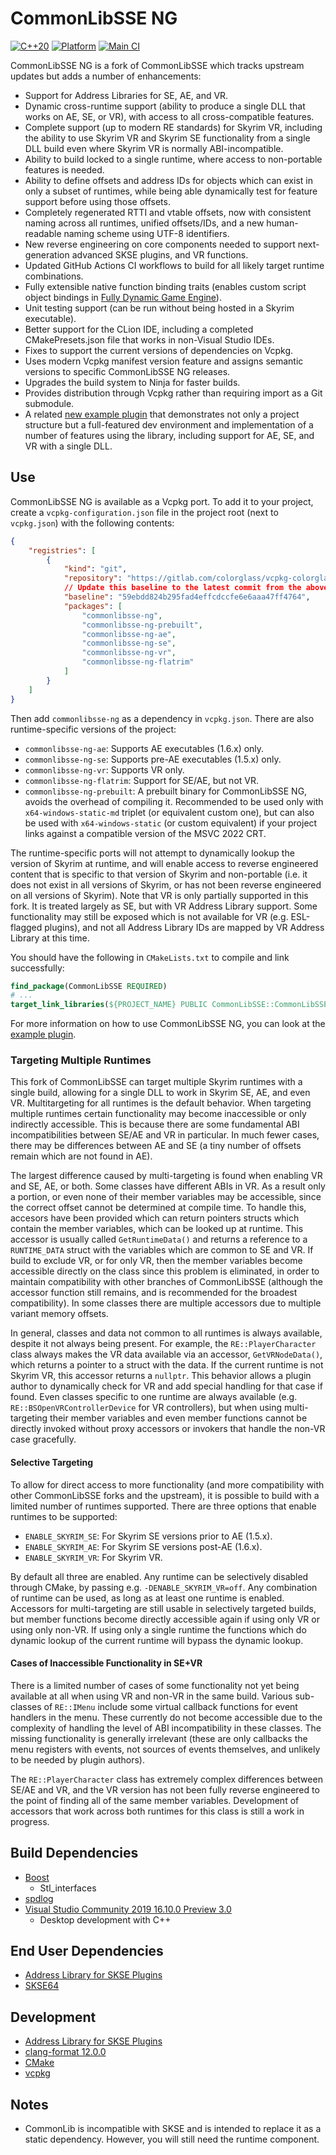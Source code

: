 # CommonLibSSE NG
[![C++20](https://img.shields.io/static/v1?label=standard&message=C%2B%2B20&color=blue&logo=c%2B%2B&&logoColor=white&style=flat)](https://en.cppreference.com/w/cpp/compiler_support)
[![Platform](https://img.shields.io/static/v1?label=platform&message=windows&color=dimgray&style=flat)](#)
[![Main CI](https://github.com/CharmedBaryon/CommonLibSSE-NG/actions/workflows/main_ci.yml/badge.svg)](https://github.com/CharmedBaryon/CommonLibSSE-NG/actions/workflows/main_ci.yml)

CommonLibSSE NG is a fork of CommonLibSSE which tracks upstream updates but adds a number of enhancements:
* Support for Address Libraries for SE, AE, and VR.
* Dynamic cross-runtime support (ability to produce a single DLL that works on AE, SE, or VR), with access to all
  cross-compatible features.
* Complete support (up to modern RE standards) for Skyrim VR, including the ability to use Skyrim VR and Skyrim SE
  functionality from a single DLL build even where Skyrim VR is normally ABI-incompatible.
* Ability to build locked to a single runtime, where access to non-portable features is needed.
* Ability to define offsets and address IDs for objects which can exist in only a subset of runtimes, while being able
  dynamically test for feature support before using those offsets.
* Completely regenerated RTTI and vtable offsets, now with consistent naming across all runtimes, unified offsets/IDs,
  and a new human-readable naming scheme using UTF-8 identifiers.
* New reverse engineering on core components needed to support next-generation advanced SKSE plugins, and VR functions.
* Updated GitHub Actions CI workflows to build for all likely target runtime combinations.
* Fully extensible native function binding traits (enables custom script object bindings in
  [Fully Dynamic Game Engine](https://gitlab.com/colorglass/fully-dynamic-game-engine)).
* Unit testing support (can be run without being hosted in a Skyrim executable).
* Better support for the CLion IDE, including a completed CMakePresets.json file that works in non-Visual Studio IDEs.
* Fixes to support the current versions of  dependencies on Vcpkg.
* Uses modern Vcpkg manifest version feature and assigns semantic versions to specific CommonLibSSE NG releases.
* Upgrades the build system to Ninja for faster builds.
* Provides distribution through Vcpkg rather than requiring import as a Git submodule.
* A related [new example plugin](https://gitlab.com/colorglass/commonlibsse-sample-plugin) that demonstrates not only a
  project structure but a full-featured dev environment and implementation of a number of features using the library,
  including support for AE, SE, and VR with a single DLL.

## Use
CommonLibSSE NG is available as a Vcpkg port. To add it to your project, create a `vcpkg-configuration.json` file in the
project root (next to `vcpkg.json`) with the following contents:

```json
{
    "registries": [
        {
            "kind": "git",
            "repository": "https://gitlab.com/colorglass/vcpkg-colorglass",
            // Update this baseline to the latest commit from the above repo.
            "baseline": "59ebdd824b295fad4effcdccfe6e6aaa47ff4764",
            "packages": [
                "commonlibsse-ng",
                "commonlibsse-ng-prebuilt",
                "commonlibsse-ng-ae",
                "commonlibsse-ng-se",
                "commonlibsse-ng-vr",
                "commonlibsse-ng-flatrim"
            ]
        }
    ]
}
```

Then add `commonlibsse-ng` as a dependency in `vcpkg.json`. There are also runtime-specific versions of the project:
* `commonlibsse-ng-ae`: Supports AE executables (1.6.x) only.
* `commonlibsse-ng-se`: Supports pre-AE executables (1.5.x) only.
* `commonlibsse-ng-vr`: Supports VR only.
* `commonlibsse-ng-flatrim`: Support for SE/AE, but not VR.
* `commonlibsse-ng-prebuilt`: A prebuilt binary for CommonLibSSE NG, avoids the overhead of compiling it. Recommended to
  be used only with `x64-windows-static-md` triplet (or equivalent custom one), but can also be used with
  `x64-windows-static` (or custom equivalent) if your project links against a compatible version of the MSVC 2022 CRT.

The runtime-specific ports will not attempt to dynamically lookup the version of Skyrim at runtime, and will enable
access to reverse engineered content that is specific to that version of Skyrim and non-portable (i.e. it does not exist
in all versions of Skyrim, or has not been reverse engineered on all versions of Skyrim). Note that VR is only partially
supported in this fork. It is treated largely as SE, but with VR Address Library support. Some functionality may still
be exposed which is not available for VR (e.g. ESL-flagged plugins), and not all Address Library IDs are mapped by VR
Address Library at this time.

You should have the following in `CMakeLists.txt` to compile and link successfully:
```cmake
find_package(CommonLibSSE REQUIRED)
# ...
target_link_libraries(${PROJECT_NAME} PUBLIC CommonLibSSE::CommonLibSSE)
```

For more information on how to use CommonLibSSE NG, you can look at the
[example plugin](https://gitlab.com/colorglass/commonlibsse-sample-plugin).

### Targeting Multiple Runtimes
This fork of CommonLibSSE can target multiple Skyrim runtimes with a single build, allowing for a single DLL to work
in Skyrim SE, AE, and even VR. Multitargeting for all runtimes is the default behavior. When targeting multiple runtimes
certain functionality may become inaccessible or only indirectly accessible. This is because there are some fundamental
ABI incompatibilities between SE/AE and VR in particular. In much fewer cases, there may be differences between AE and
SE (a tiny number of offsets remain which are not found in AE).

The largest difference caused by multi-targeting is found when enabling VR and SE, AE, or both. Some classes have
different ABIs in VR. As a result only a portion, or even none of their member variables may be accessible, since the
correct offset cannot be determined at compile time. To handle this, accesors have been provided which can return
pointers structs which contain the member variables, which can be looked up at runtime. This accessor is usually called
`GetRuntimeData()` and returns a reference to a `RUNTIME_DATA` struct with the variables which are common to SE and VR.
If build to exclude VR, or for only VR, then the member variables become accessible directly on the class since this
problem is eliminated, in order to maintain compatibility with other branches of CommonLibSSE (although the accessor
function still remains, and is recommended for the broadest compatibility). In some classes there are multiple accessors
due to multiple variant memory offsets.

In general, classes and data not common to all runtimes is always available, despite it not always being present. For
example, the `RE::PlayerCharacter` class always makes the VR data available via an accessor, `GetVRNodeData()`, which
returns a pointer to a struct with the data. If the current runtime is not Skyrim VR, this accessor returns a `nullptr`.
This behavior allows a plugin author to dynamically check for VR and add special handling for that case if found. Even
classes specific to one runtime are always available (e.g. `RE::BSOpenVRControllerDevice` for VR controllers), but when
using multi-targeting their member variables and even member functions cannot be directly invoked without proxy
accessors or invokers that handle the non-VR case gracefully.

#### Selective Targeting
To allow for direct access to more functionality (and more compatibility with other CommonLibSSE forks and the
upstream), it is possible to build with a limited number of runtimes supported. There are three options that enable
runtimes to be supported:

* `ENABLE_SKYRIM_SE`: For Skyrim SE versions prior to AE (1.5.x).
* `ENABLE_SKYRIM_AE`: For Skyrim SE versions post-AE (1.6.x).
* `ENABLE_SKYRIM_VR`: For Skyrim VR.

By default all three are enabled. Any runtime can be selectively disabled through CMake, by passing e.g.
`-DENABLE_SKYRIM_VR=off`. Any combination of runtime can be used, as long as at least one runtime is enabled. Accessors
for multi-targeting are still usable in selectively targeted builds, but member functions become directly accessible
again if using only VR or using only non-VR. If using only a single runtime the functions which do dynamic lookup of the
current runtime will bypass the dynamic lookup.

#### Cases of Inaccessible Functionality in SE+VR
There is a limited number of cases of some functionality not yet being available at all when using VR and non-VR in the
same build. Various sub-classes of `RE::IMenu` include some virtual callback functions for event handlers in the menu.
These currently do not become accessible due to the complexity of handling the level of ABI incompatibility in these
classes. The missing functionality is generally irrelevant (these are only callbacks the menu registers with events, not
sources of events themselves, and unlikely to be needed by plugin authors).

The `RE::PlayerCharacter` class has extremely complex differences between SE/AE and VR, and the VR version has not been
fully reverse engineered to the point of finding all of the same member variables. Development of accessors that work
across both runtimes for this class is still a work in progress.

## Build Dependencies
* [Boost](https://www.boost.org/)
	* Stl_interfaces
* [spdlog](https://github.com/gabime/spdlog)
* [Visual Studio Community 2019 16.10.0 Preview 3.0](https://visualstudio.microsoft.com/vs/preview/)
	* Desktop development with C++

## End User Dependencies
* [Address Library for SKSE Plugins](https://www.nexusmods.com/skyrimspecialedition/mods/32444)
* [SKSE64](https://skse.silverlock.org/)

## Development
* [Address Library for SKSE Plugins](https://www.nexusmods.com/skyrimspecialedition/mods/32444)
* [clang-format 12.0.0](https://github.com/llvm/llvm-project/releases)
* [CMake](https://cmake.org/)
* [vcpkg](https://github.com/microsoft/vcpkg)

## Notes
* CommonLib is incompatible with SKSE and is intended to replace it as a static dependency. However, you will still need the runtime component.
